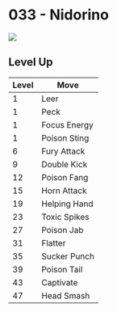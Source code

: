 # 033 - Nidorino
![][033]

## Level Up

Level | Move
---   | ---
  1   | Leer
  1   | Peck
  1   | Focus Energy
  1   | Poison Sting
  6   | Fury Attack
  9   | Double Kick
 12   | Poison Fang
 15   | Horn Attack
 19   | Helping Hand
 23   | Toxic Spikes
 27   | Poison Jab
 31   | Flatter
 35   | Sucker Punch
 39   | Poison Tail
 43   | Captivate
 47   | Head Smash



[033]: /img/pokemon/033.png
